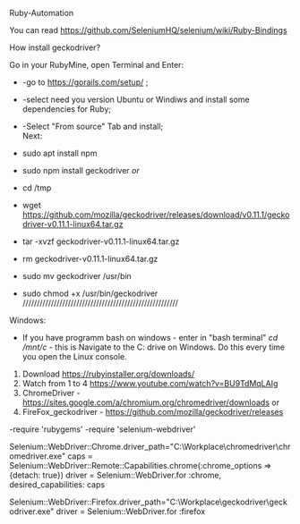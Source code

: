 Ruby-Automation

You can read https://github.com/SeleniumHQ/selenium/wiki/Ruby-Bindings

How install geckodriver?

Go in your RubyMine, open Terminal and Enter:

- -go to https://gorails.com/setup/ ;
- -select need you version Ubuntu or Windiws and install some dependencies for Ruby; 
- -Select "From source" Tab and install;   
  Next:
- sudo apt install npm          
- sudo npm install geckodriver *or*

- cd /tmp
- wget https://github.com/mozilla/geckodriver/releases/download/v0.11.1/geckodriver-v0.11.1-linux64.tar.gz
- tar -xvzf geckodriver-v0.11.1-linux64.tar.gz
- rm geckodriver-v0.11.1-linux64.tar.gz
- sudo mv geckodriver /usr/bin
- sudo chmod +x /usr/bin/geckodriver
///////////////////////////////////////////////////////

Windows: 
- If you have programm bash on windows - enter in "bash terminal" *cd /mnt/c* - this is Navigate to the C: drive on Windows. Do this every time you open the Linux console.

1. Download https://rubyinstaller.org/downloads/
2. Watch from 1 to 4 https://www.youtube.com/watch?v=BU9TdMqLAIg 
3. ChromeDriver - https://sites.google.com/a/chromium.org/chromedriver/downloads or
4. FireFox_geckodriver - https://github.com/mozilla/geckodriver/releases

-require 'rubygems'
-require 'selenium-webdriver'

Selenium::WebDriver::Chrome.driver_path="C:\\Workplace\\chromedriver\\chromedriver.exe"
caps = Selenium::WebDriver::Remote::Capabilities.chrome(:chrome_options => {detach: true})
driver = Selenium::WebDriver.for :chrome, desired_capabilities: caps

Selenium::WebDriver::Firefox.driver_path="C:\\Workplace\\geckodriver\\geckodriver.exe"
driver = Selenium::WebDriver.for :firefox

